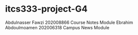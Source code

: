 # itcs333-project-G4

Abdulnasser Fawzi 202008866 Course Notes Module 
Ebrahim Abdoulmoamen 202006318 Campus News Module
